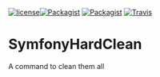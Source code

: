 [![license](https://img.shields.io/github/license/elephantly/MrClean.svg?style=flat-square)](https://github.com/elephantly/MrClean)[![Packagist](https://img.shields.io/packagist/elephantly/mr-clean.svg?style=flat-square)](https://packagist.org/packages/elephantly/mr-clean)
[![Packagist](https://img.shields.io/packagist/v/elephantly/mr-clean.svg?style=flat-square)](https://packagist.org/packages/elephantly/mr-clean)
[![Travis](https://img.shields.io/travis/elephantly/MrClean.svg)](https://travis-ci.org/elephantly/MrClean)

# SymfonyHardClean
A command to clean them all
